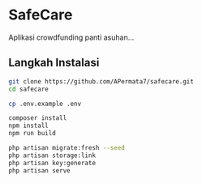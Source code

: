 # SafeCare

Aplikasi crowdfunding panti asuhan...

## Langkah Instalasi

```bash
git clone https://github.com/APermata7/safecare.git
cd safecare

cp .env.example .env

composer install
npm install
npm run build

php artisan migrate:fresh --seed
php artisan storage:link
php artisan key:generate
php artisan serve
```
